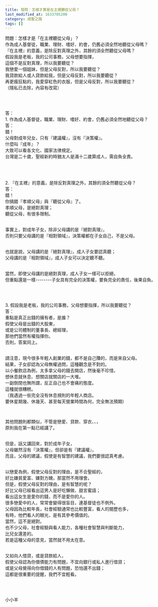 ```yaml
---
title: 發問：怎樣才算是在主裡聽從父母？
last_modified_at: 1633705200
category: 成聖之路
tags: []
---
```


<p>問題：怎樣才是「在主裡聽從父母」？<br>
作為成人基督徒，職業、理財、嗜好、約會，仍舊必須全然地聽從父母嗎？<br>
『在主裡』的意義，是除反對真理之外，其餘的須全然聽從父母嗎？<br>
假設我是老板，我的公司事務，父母想要指揮，<br>
這個不是反對真理，所以我要聽從？<br>
我戀愛一個姐妹，但是父母反對，所以我要聽從？<br>
我貸款給人或人貸款給我，但是父母反對，所以我要聽從？<br>
再更瘋狂點的，我愛穿紅色的衣服，但是父母反對，所以我要聽從？<br>
（隱私已去除，內容有改寫）</p>

<p>&nbsp;</p>

<p><br>
答：<br>
1. 作為成人基督徒，職業、理財、嗜好、約會，仍舊必須全然地聽從父母？<br>
答：<br>
錯！<br>
父母對成年兒女，只有『建議權』，沒有『決策權』。<br>
什麼叫『成年』？<br>
大致可以看各文化、國家法律規定。<br>
台灣是二十歲，聖經新約時猶太人是滿十二歲算成人，需自負全責。<br>
&nbsp;<br>
&nbsp;</p>

<p><br>
2. 『在主裡』的意義，是除反對真理之外，其餘的須全然聽從父母？<br>
答：<br>
錯！<br>
你搞錯『孝順父母』與『聽從父母』了。<br>
孝順父母，是絕對真理；<br>
聽從父母，有很多限制。<br>
&nbsp;</p>

<p>事實上，對成年子女，除非父母講的是『絕對真理』，<br>
否則只要父母講的是『相對領域』，決策權都在子女自己，不是父母。</p>

<p><br>
也就是說，父母講的是『絕對真理』，成人子女要認真聽；<br>
父母講的是『相對領域』，成人子女可以決定聽不聽。</p>

<p><br>
當然，即使父母講的是絕對真理，成人子女一樣可以拒絕，<br>
但重點還是一樣--------子女具有完全的決策權，要負完全的責任，後果自負。</p>

<p>&nbsp;</p>

<p><br>
3. 假設我是老板，我的公司事務，父母想要指揮，所以我要聽從？<br>
答：<br>
重點是真正出錢的擁有者，是誰？<br>
假使父母是出錢的大股東，<br>
或是公司體制的董事長、總經理，<br>
那他們當然有權指揮你。<br>
否則，答案同上。</p>

<p><br>
請注意，現今很多年輕人創業的錢，都不是自己賺的，而是來自父母。<br>
結果，子女卻認為父母無權過問，這種觀念是不對的。<br>
以小餐飲店為例，太多拿父母的錢去開店，然後毫不珍惜，<br>
想休息就休息、想關店就關店的一大堆。<br>
一副倒閉也無所謂，反正自己也不會痛的態度。<br>
這種就很糟糕。<br>
（我遇過一些完全沒有休息規則的年輕人商店。<br>
要休星期幾、休幾天、甚至每天營業時間為何，完全無法預期）</p>

<p>&nbsp;</p>

<p>其他問題則都類似，不管是戀愛、貸款、穿衣、、，<br>
原則我在第一點已經講了。</p>

<p><br>
但是，話又講回來，對於成年子女，<br>
父母雖然沒有『決策權』，但卻是有『建議權』，<br>
而且，父母的建議，假使是有智慧的建議，我們要很認真考慮。</p>

<p><br>
以戀愛為例，假使父母反對的理由，是不合聖經的，<br>
好比嫌貧愛富、嫌對方醜，那當然不用理會。<br>
但是，假使父母反對的理由，是有智慧的呢？<br>
好比父母已經看出這男人是好吃懶做、甜言蜜語；<br>
看出這女生是愛你的錢，而不是愛你的人。<br>
很多戀愛中的人，常常會變得很盲目，連基督徒也不例外。<br>
父母因為比較年長，社會經驗通常也比較豐富，看人的閱歷也多，<br>
有時，他們看人的眼光，是有其參考價值的。<br>
當然，這不是絕對。<br>
也不少父母，社會經驗與看人能力，各種社會智慧與判斷能力，<br>
比兒女還差的。<br>
若是這種父母的意見，當然就不用太在意。</p>

<p><br>
又如向人借貸，或是貸款給人，<br>
假使父母認為你償債能力有問題，不宜向銀行或私人進行借貸；<br>
或是父母覺得向你借錢的人有問題，恐怕還不出錢；<br>
這都是很重要的提醒，我們不宜輕看。<br>
&nbsp;</p>

<p>&nbsp;</p>

<p>小小羊</p>

